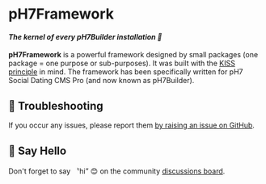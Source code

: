 # pH7Framework

#### *The kernel of every pH7Builder installation 🚀*

**pH7Framework** is a powerful framework designed by small packages (one package = one purpose or sub-purposes). It was built with the [KISS principle](https://en.wikipedia.org/wiki/KISS_principle) in mind. The framework has been specifically written for pH7 Social Dating CMS Pro (and now known as pH7Builder).


## 🤕 Troubleshooting

If you occur any issues, please report
them [by raising an issue on GitHub](https://github.com/pH7Software/pH7-Social-Dating-CMS/issues).

## 👋 Say Hello

Don't forget to say 〝hi” 😊 on the community [discussions board](https://github.com/pH7Software/pH7-Social-Dating-CMS/discussions).

